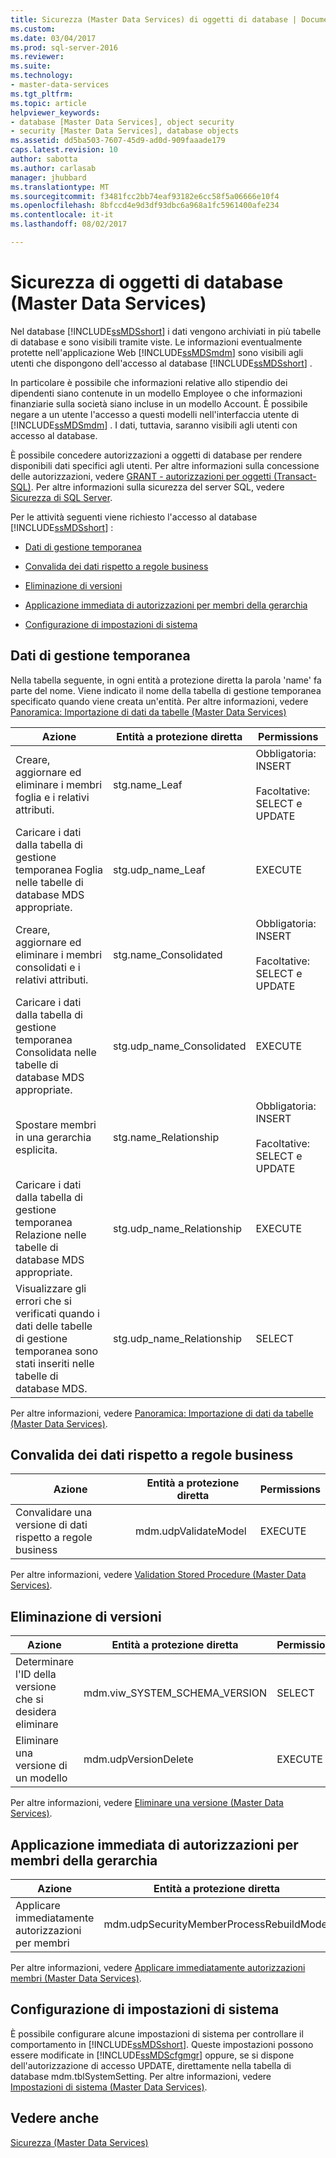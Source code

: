 ```yaml
---
title: Sicurezza (Master Data Services) di oggetti di database | Documenti Microsoft
ms.custom: 
ms.date: 03/04/2017
ms.prod: sql-server-2016
ms.reviewer: 
ms.suite: 
ms.technology:
- master-data-services
ms.tgt_pltfrm: 
ms.topic: article
helpviewer_keywords:
- database [Master Data Services], object security
- security [Master Data Services], database objects
ms.assetid: dd5ba503-7607-45d9-ad0d-909faaade179
caps.latest.revision: 10
author: sabotta
ms.author: carlasab
manager: jhubbard
ms.translationtype: MT
ms.sourcegitcommit: f3481fcc2bb74eaf93182e6cc58f5a06666e10f4
ms.openlocfilehash: 8bfccd4e9d3df93dbc6a968a1fc5961400afe234
ms.contentlocale: it-it
ms.lasthandoff: 08/02/2017

---
```

# <a name="database-object-security-master-data-services"></a>Sicurezza di oggetti di database (Master Data Services)
  Nel database [!INCLUDE[ssMDSshort](../includes/ssmdsshort-md.md)] i dati vengono archiviati in più tabelle di database e sono visibili tramite viste. Le informazioni eventualmente protette nell'applicazione Web [!INCLUDE[ssMDSmdm](../includes/ssmdsmdm-md.md)] sono visibili agli utenti che dispongono dell'accesso al database [!INCLUDE[ssMDSshort](../includes/ssmdsshort-md.md)] .  
  
 In particolare è possibile che informazioni relative allo stipendio dei dipendenti siano contenute in un modello Employee o che informazioni finanziarie sulla società siano incluse in un modello Account. È possibile negare a un utente l'accesso a questi modelli nell'interfaccia utente di [!INCLUDE[ssMDSmdm](../includes/ssmdsmdm-md.md)] . I dati, tuttavia, saranno visibili agli utenti con accesso al database.  
  
 È possibile concedere autorizzazioni a oggetti di database per rendere disponibili dati specifici agli utenti. Per altre informazioni sulla concessione delle autorizzazioni, vedere [GRANT - autorizzazioni per oggetti &#40;Transact-SQL&#41;](../t-sql/statements/grant-object-permissions-transact-sql.md). Per altre informazioni sulla sicurezza del server SQL, vedere [Sicurezza di SQL Server](../relational-databases/security/securing-sql-server.md).  
  
 Per le attività seguenti viene richiesto l'accesso al database [!INCLUDE[ssMDSshort](../includes/ssmdsshort-md.md)] :  
  
-   [Dati di gestione temporanea](#Staging)  
  
-   [Convalida dei dati rispetto a regole business](#rules)  
  
-   [Eliminazione di versioni](#Versions)  
  
-   [Applicazione immediata di autorizzazioni per membri della gerarchia](#Hierarchy)  
  
-   [Configurazione di impostazioni di sistema](#SysSettings)  
  
##  <a name="Staging"></a> Dati di gestione temporanea  
 Nella tabella seguente, in ogni entità a protezione diretta la parola 'name' fa parte del nome. Viene indicato il nome della tabella di gestione temporanea specificato quando viene creata un'entità. Per altre informazioni, vedere [Panoramica: Importazione di dati da tabelle &#40;Master Data Services&#41;](../master-data-services/overview-importing-data-from-tables-master-data-services.md)  
  
|Azione|Entità a protezione diretta|Permissions|  
|------------|----------------|-----------------|  
|Creare, aggiornare ed eliminare i membri foglia e i relativi attributi.|stg.name_Leaf|Obbligatoria: INSERT<br /><br /> Facoltative: SELECT e UPDATE|  
|Caricare i dati dalla tabella di gestione temporanea Foglia nelle tabelle di database MDS appropriate.|stg.udp_name_Leaf|EXECUTE|  
|Creare, aggiornare ed eliminare i membri consolidati e i relativi attributi.|stg.name_Consolidated|Obbligatoria: INSERT<br /><br /> Facoltative: SELECT e UPDATE|  
|Caricare i dati dalla tabella di gestione temporanea Consolidata nelle tabelle di database MDS appropriate.|stg.udp_name_Consolidated|EXECUTE|  
|Spostare membri in una gerarchia esplicita.|stg.name_Relationship|Obbligatoria: INSERT<br /><br /> Facoltative: SELECT e UPDATE|  
|Caricare i dati dalla tabella di gestione temporanea Relazione nelle tabelle di database MDS appropriate.|stg.udp_name_Relationship|EXECUTE|  
|Visualizzare gli errori che si verificati quando i dati delle tabelle di gestione temporanea sono stati inseriti nelle tabelle di database MDS.|stg.udp_name_Relationship|SELECT|  
  
 Per altre informazioni, vedere [Panoramica: Importazione di dati da tabelle &#40;Master Data Services&#41;](../master-data-services/overview-importing-data-from-tables-master-data-services.md).  
  
##  <a name="rules"></a> Convalida dei dati rispetto a regole business  
  
|Azione|Entità a protezione diretta|Permissions|  
|------------|---------------|-----------------|  
|Convalidare una versione di dati rispetto a regole business|mdm.udpValidateModel|EXECUTE|  
  
 Per altre informazioni, vedere [Validation Stored Procedure &#40;Master Data Services&#41;](../master-data-services/validation-stored-procedure-master-data-services.md).  
  
##  <a name="Versions"></a> Eliminazione di versioni  
  
|Azione|Entità a protezione diretta|Permissions|  
|------------|----------------|-----------------|  
|Determinare l'ID della versione che si desidera eliminare|mdm.viw_SYSTEM_SCHEMA_VERSION|SELECT|  
|Eliminare una versione di un modello|mdm.udpVersionDelete|EXECUTE|  
  
 Per altre informazioni, vedere [Eliminare una versione &#40;Master Data Services&#41;](../master-data-services/delete-a-version-master-data-services.md).  
  
##  <a name="Hierarchy"></a> Applicazione immediata di autorizzazioni per membri della gerarchia  
  
|Azione|Entità a protezione diretta|Permissions|  
|------------|----------------|-----------------|  
|Applicare immediatamente autorizzazioni per membri|mdm.udpSecurityMemberProcessRebuildModel|EXECUTE|  
  
 Per altre informazioni, vedere [Applicare immediatamente autorizzazioni membri &#40;Master Data Services&#41;](../master-data-services/immediately-apply-member-permissions-master-data-services.md).  
  
##  <a name="SysSettings"></a> Configurazione di impostazioni di sistema  
 È possibile configurare alcune impostazioni di sistema per controllare il comportamento in [!INCLUDE[ssMDSshort](../includes/ssmdsshort-md.md)]. Queste impostazioni possono essere modificate in [!INCLUDE[ssMDScfgmgr](../includes/ssmdscfgmgr-md.md)] oppure, se si dispone dell'autorizzazione di accesso UPDATE, direttamente nella tabella di database mdm.tblSystemSetting. Per altre informazioni, vedere [Impostazioni di sistema &#40;Master Data Services&#41;](../master-data-services/system-settings-master-data-services.md).  
  
## <a name="see-also"></a>Vedere anche  
 [Sicurezza &#40;Master Data Services&#41;](../master-data-services/security-master-data-services.md)  
  
  
